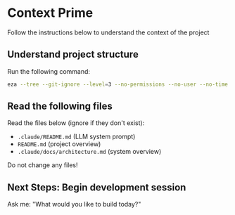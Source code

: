 # Context Prime

Follow the instructions below to understand the context of the project

## Understand project structure

Run the following command:

```bash
eza --tree --git-ignore --level=3 --no-permissions --no-user --no-time --all
```

## Read the following files

Read the files below (ignore if they don't exist):

- `.claude/README.md` (LLM system prompt)
- `README.md` (project overview)
- `.claude/docs/architecture.md` (system overview)

Do not change any files!

## Next Steps: Begin development session

Ask me:
"What would you like to build today?"
